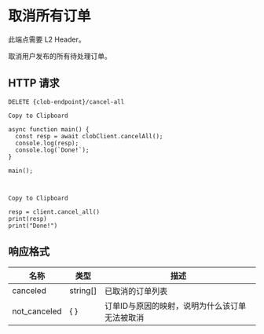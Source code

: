 # 取消所有订单

此端点需要 L2 Header。

取消用户发布的所有待处理订单。

## HTTP 请求

`DELETE {clob-endpoint}/cancel-all`


    Copy to Clipboard

    async function main() {
      const resp = await clobClient.cancelAll();
      console.log(resp);
      console.log(`Done!`);
    }

    main();



    Copy to Clipboard

    resp = client.cancel_all()
    print(resp)
    print("Done!")


## 响应格式

名称 | 类型 | 描述
---|---|---
canceled | string[] | 已取消的订单列表
not_canceled | { } | 订单ID与原因的映射，说明为什么该订单无法被取消
